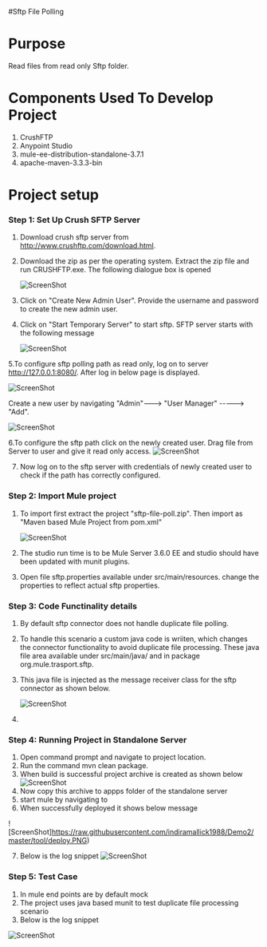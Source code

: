 #Sftp File Polling

Purpose
=======

Read files from read only Sftp folder.

Components Used To Develop Project
==================================

1. CrushFTP
2. Anypoint Studio
3. mule-ee-distribution-standalone-3.7.1
4. apache-maven-3.3.3-bin

Project setup
==============

### Step 1: Set Up Crush SFTP Server

1. Download crush sftp server from <a href="http://www.crushftp.com/download.html"> http://www.crushftp.com/download.html.
2. Download the zip as per the operating system.
   Extract the zip file and run CRUSHFTP.exe. The following dialogue box is opened
 
    ![ScreenShot](https://raw.githubusercontent.com/indiramallick1988/Demo2/master/tool/crushftpexe.PNG)

3. Click on "Create New Admin User". Provide the username and password to create the new admin user.
4. Click on "Start Temporary Server" to start sftp. SFTP server starts with the following message

   ![ScreenShot](https://raw.githubusercontent.com/indiramallick1988/Demo2/master/tool/serverstarted1.PNG)

5.To configure sftp polling path as read only, log on to server <a href="http://127.0.0.1:8080/"> http://127.0.0.1:8080/.
  After log in below page is displayed.

![ScreenShot](https://raw.githubusercontent.com/indiramallick1988/Demo2/master/tool/admin.PNG)
  
  Create a new user by navigating "Admin"---> "User Manager" -----> "Add".
  
  ![ScreenShot](https://raw.githubusercontent.com/indiramallick1988/Demo2/master/tool/usermanager1.png)
  
6.To configure the sftp path click on the newly created user. Drag file from Server to user and give it read only access.
  ![ScreenShot](https://raw.githubusercontent.com/indiramallick1988/Demo2/master/tool/sftp%20path%20conf1.PNG)

7. Now log on to the sftp server with credentials of newly created user to check if the path has correctly configured.
 
### Step 2: Import Mule project

1. To import first extract the project "sftp-file-poll.zip". Then import as "Maven based Mule Project from pom.xml"

    ![ScreenShot](https://raw.githubusercontent.com/indiramallick1988/Demo2/master/tool/projectimport.PNG)
    
2. The studio run time is to be Mule Server 3.6.0 EE and studio should have been updated with munit plugins.
3. Open file sftp.properties available under src/main/resources. change the properties to reflect actual sftp properties.

### Step 3: Code Functinality details

1. By default sftp connector does not handle duplicate file polling. 
2. To handle this scenario a custom java code is wriiten, which changes the connector functionality to avoid duplicate file processing. These java file area available under src/main/java/ and in package org.mule.trasport.sftp.
3. This java file is injected as the message receiver class for the sftp connector as shown below.

    ![ScreenShot](https://raw.githubusercontent.com/indiramallick1988/Demo2/master/tool/messagereceiver.png)
    
4. 

### Step 4: Running Project in Standalone Server

1. Open command prompt and navigate to project location.
2. Run the command mvn clean package.
3. When build is successful project archive is created as shown below
    ![ScreenShot](https://raw.githubusercontent.com/indiramallick1988/Demo2/master/tool/sftp%20path%20conf1.PNG)
4. Now copy this archive to appps folder of the standalone server
5. start mule by navigating to 
6. When successfully deployed it shows below message 

![ScreenShot]https://raw.githubusercontent.com/indiramallick1988/Demo2/master/tool/deploy.PNG) 

7. Below is the log snippet
![ScreenShot](https://raw.githubusercontent.com/indiramallick1988/Demo2/master/tool/logsnippet.png) 

### Step 5: Test Case

1. In mule end points are by default mock
2. The project uses java based munit to test duplicate file processing scenario
3. Below is the log snippet

![ScreenShot](https://raw.githubusercontent.com/indiramallick1988/Demo2/master/tool/junit.PNG) 

